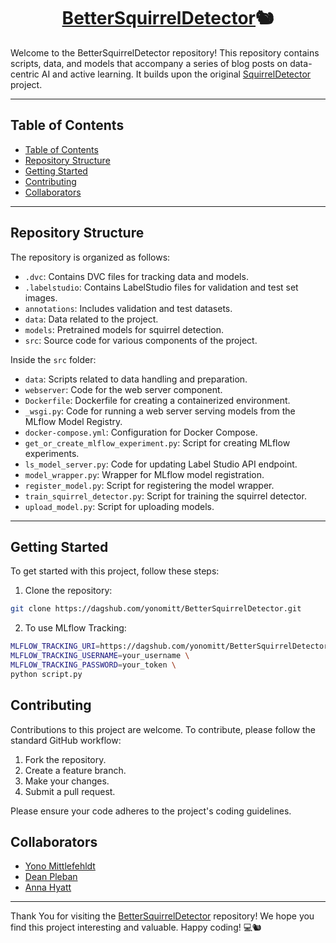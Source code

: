 <h1 style="text-align:center;"> <u> BetterSquirrelDetector</u>🐿️ </h1>

Welcome to the BetterSquirrelDetector repository! This repository contains scripts, data, and models that accompany a series of blog posts on data-centric AI and active learning. It builds upon the original [SquirrelDetector](https://dagshub.com/yonomitt/SquirrelDetector) project.

---

## Table of Contents
- [Table of Contents](#table-of-contents)
- [Repository Structure](#repository-structure)
- [Getting Started](#getting-started)
- [Contributing](#contributing)
- [Collaborators](#collaborators)

---
## Repository Structure

The repository is organized as follows:

- `.dvc`: Contains DVC files for tracking data and models.
- `.labelstudio`: Contains LabelStudio files for validation and test set images.
- `annotations`: Includes validation and test datasets.
- `data`: Data related to the project.
- `models`: Pretrained models for squirrel detection.
- `src`: Source code for various components of the project.

Inside the `src` folder:

- `data`: Scripts related to data handling and preparation.
- `webserver`: Code for the web server component.
- `Dockerfile`: Dockerfile for creating a containerized environment.
- `_wsgi.py`: Code for running a web server serving models from the MLflow Model Registry.
- `docker-compose.yml`: Configuration for Docker Compose.
- `get_or_create_mlflow_experiment.py`: Script for creating MLflow experiments.
- `ls_model_server.py`: Code for updating Label Studio API endpoint.
- `model_wrapper.py`: Wrapper for MLflow model registration.
- `register_model.py`: Script for registering the model wrapper.
- `train_squirrel_detector.py`: Script for training the squirrel detector.
- `upload_model.py`: Script for uploading models.

---
## Getting Started

To get started with this project, follow these steps:

1. Clone the repository:
```bash
git clone https://dagshub.com/yonomitt/BetterSquirrelDetector.git
```
2. To use MLflow Tracking: 
```bash
MLFLOW_TRACKING_URI=https://dagshub.com/yonomitt/BetterSquirrelDetector.mlflow \
MLFLOW_TRACKING_USERNAME=your_username \
MLFLOW_TRACKING_PASSWORD=your_token \
python script.py
```

## Contributing

Contributions to this project are welcome. To contribute, please follow the standard GitHub workflow:

1. Fork the repository.
2. Create a feature branch.
3. Make your changes.
4. Submit a pull request.

Please ensure your code adheres to the project's coding guidelines.

## Collaborators

- [Yono Mittlefehldt](https://dagshub.com/yonomitt)
- [Dean Pleban](https://dagshub.com/Dean)
- [Anna Hyatt](https://dagshub.com/anna)

---
Thank You for visiting the [BetterSquirrelDetector](https://dagshub.com/yonomitt/BetterSquirrelDetector) repository! We hope you find this project interesting and valuable. Happy coding! 💻🐿️
